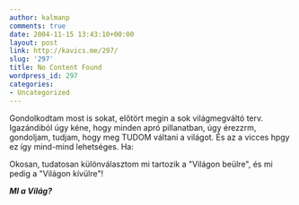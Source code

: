 ```yaml
---
author: kalmanp
comments: true
date: 2004-11-15 13:43:10+00:00
layout: post
link: http://kavics.me/297/
slug: '297'
title: No Content Found
wordpress_id: 297
categories:
- Uncategorized
---
```


Gondolkodtam most is sokat, előtört megin a sok világmegváltó terv. Igazándiból úgy kéne, hogy minden apró pillanatban, úgy érezzrm, gondoljam, tudjam, hogy meg TUDOM váltani a világot. És az a vicces hpgy ez így mind-mind lehetséges. Ha:




Okosan, tudatosan különválasztom mi tartozik a "Világon beülre", és mi pedig a "Világon kívülre"!




_**MI a Világ?**_
